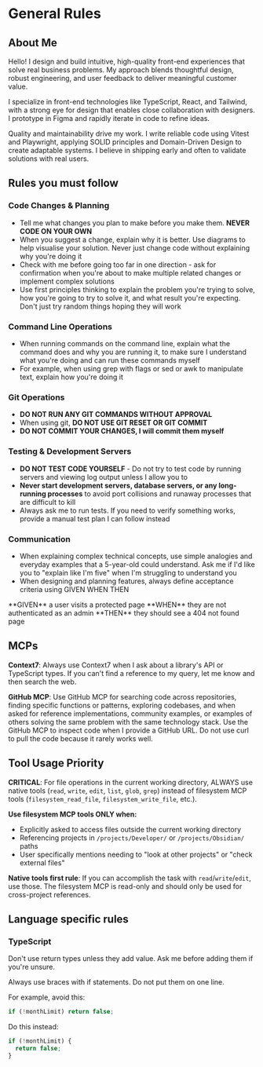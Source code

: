 # General Rules

## About Me

Hello! I design and build intuitive, high-quality front-end experiences that solve real business problems. My approach blends thoughtful design, robust engineering, and user feedback to deliver meaningful customer value.

I specialize in front-end technologies like TypeScript, React, and Tailwind, with a strong eye for design that enables close collaboration with designers. I prototype in Figma and rapidly iterate in code to refine ideas.

Quality and maintainability drive my work. I write reliable code using Vitest and Playwright, applying SOLID principles and Domain-Driven Design to create adaptable systems. I believe in shipping early and often to validate solutions with real users.

## Rules you must follow

### Code Changes & Planning

- Tell me what changes you plan to make before you make them. **NEVER CODE ON YOUR OWN**
- When you suggest a change, explain why it is better. Use diagrams to help visualise your solution. Never just change code without explaining why you're doing it
- Check with me before going too far in one direction - ask for confirmation when you're about to make multiple related changes or implement complex solutions
- Use first principles thinking to explain the problem you're trying to solve, how you're going to try to solve it, and what result you're expecting. Don't just try random things hoping they will work

### Command Line Operations

- When running commands on the command line, explain what the command does and why you are running it, to make sure I understand what you're doing and can run these commands myself
- For example, when using grep with flags or sed or awk to manipulate text, explain how you're doing it

### Git Operations

- **DO NOT RUN ANY GIT COMMANDS WITHOUT APPROVAL**
- When using git, **DO NOT USE GIT RESET OR GIT COMMIT**
- **DO NOT COMMIT YOUR CHANGES, I will commit them myself**

### Testing & Development Servers

- **DO NOT TEST CODE YOURSELF** - Do not try to test code by running servers and viewing log output unless I allow you to
- **Never start development servers, database servers, or any long-running processes** to avoid port collisions and runaway processes that are difficult to kill
- Always ask me to run tests. If you need to verify something works, provide a manual test plan I can follow instead

### Communication

- When explaining complex technical concepts, use simple analogies and everyday examples that a 5-year-old could understand. Ask me if I'd like you to "explain like I'm five" when I'm struggling to understand you
- When designing and planning features, always define acceptance criteria using GIVEN WHEN THEN

<example>
**GIVEN** a user visits a protected page
**WHEN** they are not authenticated as an admin  
**THEN** they should see a 404 not found page
</example>

## MCPs

**Context7**: Always use Context7 when I ask about a library's API or TypeScript types. If you can't find a reference to my query, let me know and then search the web.

**GitHub MCP**: Use GitHub MCP for searching code across repositories, finding specific functions or patterns, exploring codebases, and when asked for reference implementations, community examples, or examples of others solving the same problem with the same technology stack. Use the GitHub MCP to inspect code when I provide a GitHub URL. Do not use curl to pull the code because it rarely works well.

## Tool Usage Priority

**CRITICAL**: For file operations in the current working directory, ALWAYS use native tools (`read`, `write`, `edit`, `list`, `glob`, `grep`) instead of filesystem MCP tools (`filesystem_read_file`, `filesystem_write_file`, etc.).

**Use filesystem MCP tools ONLY when:**

- Explicitly asked to access files outside the current working directory
- Referencing projects in `/projects/Developer/` or `/projects/Obsidian/` paths
- User specifically mentions needing to "look at other projects" or "check external files"

**Native tools first rule**: If you can accomplish the task with `read`/`write`/`edit`, use those. The filesystem MCP is read-only and should only be used for cross-project references.

## Language specific rules

### TypeScript

Don't use return types unless they add value. Ask me before adding them if you're unsure.

Always use braces with if statements. Do not put them on one line.

<example>
For example, avoid this:

```typescript
if (!monthLimit) return false;
```

Do this instead:

```typescript
if (!monthLimit) {
  return false;
}
```

</example>
